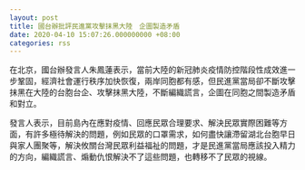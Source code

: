 ```yaml
---
layout: post
title: 國台辦批評民進黨攻擊抹黑大陸　企圖製造矛盾
date: 2020-04-10 15:07:26.000000000 +08:00
categories: rss
---
```


在北京，國台辦發言人朱鳳蓮表示，當前大陸的新冠肺炎疫情防控階段性成效進一步鞏固，經濟社會運行秩序加快恢復，兩岸同胞都有感，但民進黨當局卻不斷攻擊抹黑在大陸的台胞台企、攻擊抹黑大陸，不斷編織謊言，企圖在同胞之間製造矛盾和對立。

發言人表示，目前島內在應對疫情、回應民眾合理要求、解決民眾實際困難等方面，有許多極待解決的問題，例如民眾的口罩需求，如何盡快讓滯留湖北台胞早日與家人團聚等，解決攸關台灣民眾利益福祉的問題，才是民進黨當局應該投入精力的方向，編織謊言、煽動仇恨解決不了這些問題，也轉移不了民眾的視線。

